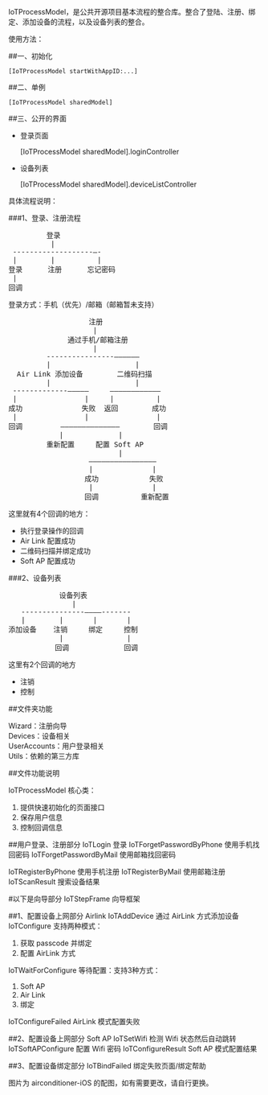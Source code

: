 IoTProcessModel，是公共开源项目基本流程的整合库。整合了登陆、注册、绑定、添加设备的流程，以及设备列表的整合。

使用方法：

##一、初始化

	[IoTProcessModel startWithAppID:...]

##二、单例

	[IoTProcessModel sharedModel]

##三、公开的界面

* 登录页面

	[IoTProcessModel sharedModel].loginController

* 设备列表

	[IoTProcessModel sharedModel].deviceListController


具体流程说明：

###1、登录、注册流程

<pre>
         登录
          |
 -------------------—-
 |        |          |
登录      注册      忘记密码
 |
回调
</pre>

登录方式：手机（优先）/邮箱（邮箱暂未支持）


<pre>
                   注册
                    |
              通过手机/邮箱注册
                    |
         ----------------——————
         |                    |
  Air Link 添加设备        二维码扫描
         |                    |
 -------------—————     ————————————
 |                |     |          |
成功              失败  返回        成功
 |                |                |
回调         ——————————————        回调
            |             |
         重新配置     配置 Soft AP
                          |
                   ————————————————
                   |              |
                  成功            失败
                   |              |
                  回调          重新配置
</pre>

这里就有4个回调的地方：

* 执行登录操作的回调
* Air Link 配置成功
* 二维码扫描并绑定成功
* Soft AP 配置成功

###2、设备列表

<pre>
            设备列表
               |
   ---------------————-------
   |        |       |       |
添加设备    注销     绑定     控制
            |               |
           回调             回调
</pre>

这里有2个回调的地方

* 注销
* 控制

##文件夹功能

Wizard：注册向导<br>
Devices：设备相关<br>
UserAccounts：用户登录相关<br>
Utils：依赖的第三方库

##文件功能说明

IoTProcessModel 核心类：

1. 提供快速初始化的页面接口
2. 保存用户信息
3. 控制回调信息

##用户登录、注册部分
IoTLogin 登录
IoTForgetPasswordByPhone 使用手机找回密码
IoTForgetPasswordByMail 使用邮箱找回密码

IoTRegisterByPhone 使用手机注册
IoTRegisterByMail 使用邮箱注册
IoTScanResult 搜索设备结果

#以下是向导部分
IoTStepFrame 向导框架

##1、配置设备上网部分 Airlink
IoTAddDevice 通过 AirLink 方式添加设备
IoTConfigure 支持两种模式：

1. 获取 passcode 并绑定
2. 配置 AirLink 方式

IoTWaitForConfigure 等待配置：支持3种方式：

1. Soft AP
2. Air Link
3. 绑定

IoTConfigureFailed AirLink 模式配置失败

##2、配置设备上网部分 Soft AP
IoTSetWifi 检测 Wifi 状态然后自动跳转
IoTSoftAPConfigure 配置 Wifi 密码
IoTConfigureResult Soft AP 模式配置结果

##3、配置设备绑定部分
IoTBindFailed 绑定失败页面/绑定帮助

图片为 airconditioner-iOS 的配图，如有需要更改，请自行更换。


